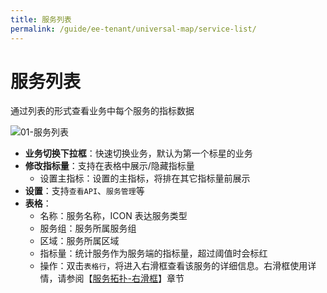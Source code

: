 ```yaml
---
title: 服务列表
permalink: /guide/ee-tenant/universal-map/service-list/
---
```


# 服务列表

通过列表的形式查看业务中每个服务的指标数据

![01-服务列表](https://yunshan-guangzhou.oss-cn-beijing.aliyuncs.com/pub/pic/20240407661262d40a411.png)

- **业务切换下拉框**：快速切换业务，默认为第一个标星的业务
- **修改指标量**：支持在表格中展示/隐藏指标量
  - 设置主指标：设置的主指标，将排在其它指标量前展示
- **设置**：支持`查看API`、`服务管理`等
- **表格**：
  - 名称：服务名称，ICON 表达服务类型
  - 服务组：服务所属服务组
  - 区域：服务所属区域
  - 指标量：统计服务作为服务端的指标量，超过阈值时会标红
  - 操作：双击`表格行`，将进入右滑框查看该服务的详细信息。右滑框使用详情，请参阅【[服务拓扑-右滑框](./service-map/)】章节